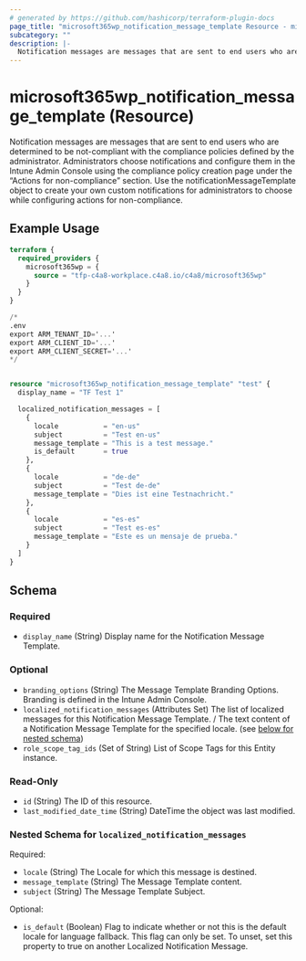 ```yaml
---
# generated by https://github.com/hashicorp/terraform-plugin-docs
page_title: "microsoft365wp_notification_message_template Resource - microsoft365wp"
subcategory: ""
description: |-
  Notification messages are messages that are sent to end users who are determined to be not-compliant with the compliance policies defined by the administrator. Administrators choose notifications and configure them in the Intune Admin Console using the compliance policy creation page under the “Actions for non-compliance” section. Use the notificationMessageTemplate object to create your own custom notifications for administrators to choose while configuring actions for non-compliance.
---
```


# microsoft365wp_notification_message_template (Resource)

Notification messages are messages that are sent to end users who are determined to be not-compliant with the compliance policies defined by the administrator. Administrators choose notifications and configure them in the Intune Admin Console using the compliance policy creation page under the “Actions for non-compliance” section. Use the notificationMessageTemplate object to create your own custom notifications for administrators to choose while configuring actions for non-compliance.

## Example Usage

```terraform
terraform {
  required_providers {
    microsoft365wp = {
      source = "tfp-c4a8-workplace.c4a8.io/c4a8/microsoft365wp"
    }
  }
}

/*
.env
export ARM_TENANT_ID='...'
export ARM_CLIENT_ID='...'
export ARM_CLIENT_SECRET='...'
*/


resource "microsoft365wp_notification_message_template" "test" {
  display_name = "TF Test 1"

  localized_notification_messages = [
    {
      locale           = "en-us"
      subject          = "Test en-us"
      message_template = "This is a test message."
      is_default       = true
    },
    {
      locale           = "de-de"
      subject          = "Test de-de"
      message_template = "Dies ist eine Testnachricht."
    },
    {
      locale           = "es-es"
      subject          = "Test es-es"
      message_template = "Este es un mensaje de prueba."
    }
  ]
}
```

<!-- schema generated by tfplugindocs -->
## Schema

### Required

- `display_name` (String) Display name for the Notification Message Template.

### Optional

- `branding_options` (String) The Message Template Branding Options. Branding is defined in the Intune Admin Console.
- `localized_notification_messages` (Attributes Set) The list of localized messages for this Notification Message Template. / The text content of a Notification Message Template for the specified locale. (see [below for nested schema](#nestedatt--localized_notification_messages))
- `role_scope_tag_ids` (Set of String) List of Scope Tags for this Entity instance.

### Read-Only

- `id` (String) The ID of this resource.
- `last_modified_date_time` (String) DateTime the object was last modified.

<a id="nestedatt--localized_notification_messages"></a>
### Nested Schema for `localized_notification_messages`

Required:

- `locale` (String) The Locale for which this message is destined.
- `message_template` (String) The Message Template content.
- `subject` (String) The Message Template Subject.

Optional:

- `is_default` (Boolean) Flag to indicate whether or not this is the default locale for language fallback. This flag can only be set. To unset, set this property to true on another Localized Notification Message.


